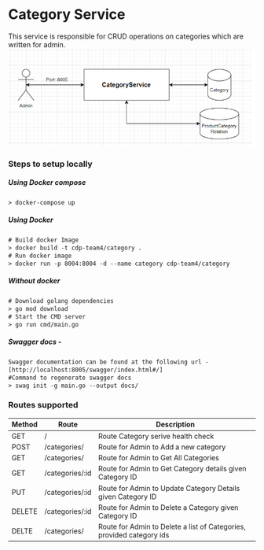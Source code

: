 # Category Service
This service is responsible for CRUD operations on categories which are written for admin.
![design diagram](https://github.com/swiggy-2022-bootcamp/cdp-team4/blob/category/Category/DesignDiagram.png)
### Steps to setup locally
##### Using Docker compose

```
> docker-compose up
```

##### Using Docker
```
# Build docker Image
> docker build -t cdp-team4/category .
# Run docker image
> docker run -p 8004:8004 -d --name category cdp-team4/category
```

##### Without docker 

```
# Download golang dependencies
> go mod download
# Start the CMD server
> go run cmd/main.go
```

##### Swagger docs - 
```
Swagger documentation can be found at the following url - 
[http://localhost:8005/swagger/index.html#/]
#Command to regenerate swagger docs
> swag init -g main.go --output docs/
```

### Routes supported
| Method | Route | Description | 
| ------ | ------ | ------ | 
| GET | / | Route Category serive health check | 
| POST | /categories/ | Route for Admin to Add a new category  | 
| GET | /categories/ | Route for Admin to Get All Categories | 
| GET | /categories/:id | Route for Admin to Get Category details given Category ID | 
| PUT | /categories/:id | Route for Admin to Update Category Details given Category ID | 
| DELETE | /categories/:id | Route for Admin to Delete a Category given Category ID | 
| DELTE | /categories/ | Route for Admin to Delete a list of Categories, provided category ids | 

